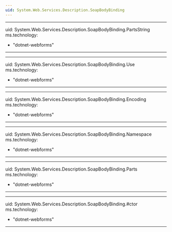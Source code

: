 ```yaml
---
uid: System.Web.Services.Description.SoapBodyBinding
---
```


---
uid: System.Web.Services.Description.SoapBodyBinding.PartsString
ms.technology: 
  - "dotnet-webforms"
---

---
uid: System.Web.Services.Description.SoapBodyBinding.Use
ms.technology: 
  - "dotnet-webforms"
---

---
uid: System.Web.Services.Description.SoapBodyBinding.Encoding
ms.technology: 
  - "dotnet-webforms"
---

---
uid: System.Web.Services.Description.SoapBodyBinding.Namespace
ms.technology: 
  - "dotnet-webforms"
---

---
uid: System.Web.Services.Description.SoapBodyBinding.Parts
ms.technology: 
  - "dotnet-webforms"
---

---
uid: System.Web.Services.Description.SoapBodyBinding.#ctor
ms.technology: 
  - "dotnet-webforms"
---
